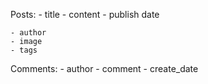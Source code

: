 
Posts:
    - title
    - content
    - publish date

    
    - author
    - image
    - tags
    



Comments:
    - author
    - comment
    - create_date